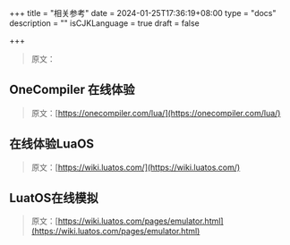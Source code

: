 +++
title = "相关参考"
date = 2024-01-25T17:36:19+08:00
type = "docs"
description = ""
isCJKLanguage = true
draft = false

+++

> 原文：

## OneCompiler 在线体验

> 原文：[https://onecompiler.com/lua/](https://onecompiler.com/lua/)

## 在线体验LuaOS

> 原文：[https://wiki.luatos.com/](https://wiki.luatos.com/)



## LuatOS在线模拟

> 原文：[https://wiki.luatos.com/pages/emulator.html](https://wiki.luatos.com/pages/emulator.html)